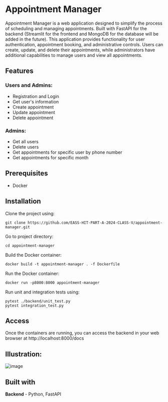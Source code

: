 # Appointment Manager

Appointment Manager is a web application designed to simplify the process of scheduling and managing appointments. Built with FastAPI for the backend (Streamlit for the frontend and MongoDB for the database will be added in the future). This application provides functionality for user authentication, appointment booking, and administrative controls. Users can create, update, and delete their appointments, while administrators have additional capabilities to manage users and view all appointments.

## Features

### Users and Admins:

- Registration and Login
- Get user's information
- Create appointment
- Update appointment
- Delete appointment

### Admins:

- Get all users
- Delete users
- Get appointments for specific user by phone number
- Get appointments for specific month


## Prerequisites

- Docker


## Installation

Clone the project using:
```
git clone https://github.com/EASS-HIT-PART-A-2024-CLASS-V/appointment-manager.git
```

Go to project directory:
```
cd appointment-manager 
```

Build the Docker container:
```
docker build -t appointment-manager . -f Dockerfile
```

Run the Docker container:
```
docker run -p8000:8000 appointment-manager
```

Run unit and integration tests using:
```
pytest ./backend/unit_test.py 
pytest integration_test.py  
```

## Access

Once the containers are running, you can access the backend in your web browser at http://localhost:8000/docs

## Illustration:

![image](https://github.com/EASS-HIT-PART-A-2024-CLASS-V/appointment-manager/assets/133001359/4b48f406-90bd-441d-9dce-4ee25791d5c6)

## Built with

**Backend** - Python, FastAPI


